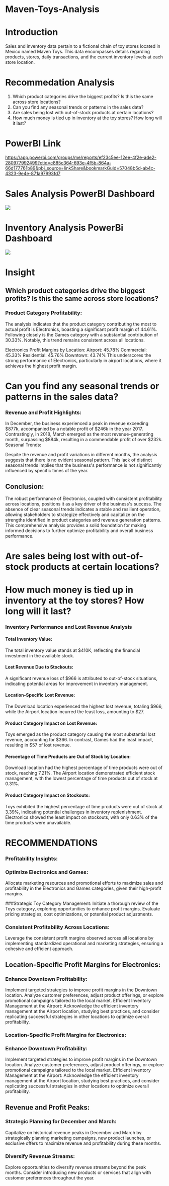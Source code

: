 # Maven-Toys-Analysis

# Introduction
Sales and inventory data pertain to a fictional chain of toy stores located in Mexico named Maven Toys. This data encompasses details regarding products, stores, daily transactions, and the current inventory levels at each store location.
# Recommedation Analysis

1. Which product categories drive the biggest profits? Is this the same across store locations?
2. Can you find any seasonal trends or patterns in the sales data?
3. Are sales being lost with out-of-stock products at certain locations?
4. How much money is tied up in inventory at the toy stores? How long will it last?

# PowerBI Link
https://app.powerbi.com/groups/me/reports/ef23c5ee-12ee-4f2e-ade2-280977992499?ctid=c885c364-693e-4f5b-864a-66d177761b89&pbi_source=linkShare&bookmarkGuid=57048b5d-ab4c-4323-9e4e-871a97993fd7

# Sales Analysis PowerBI Dashboard
![](maven_analysys/MavenToysSalesAnalysis.png)

# Inventory Analysis PowerBi Dashboard
![](maven_analysys/InventoryAnalysis.png)

# Insight

## Which product categories drive the biggest profits? Is this the same across store locations?
### Product Category Profitability:

The analysis indicates that the product category contributing the most to actual profit is Electronics, boasting a significant profit margin of 44.61%. Following closely is the Games category with a substantial contribution of 30.33%. Notably, this trend remains consistent across all locations.

Electronics Profit Margins by Location:
Airport: 45.78%
Commercial: 45.33%
Residential: 45.76%
Downtown: 43.74%
This underscores the strong performance of Electronics, particularly in airport locations, where it achieves the highest profit margin.

# Can you find any seasonal trends or patterns in the sales data?
### Revenue and Profit Highlights:

In December, the business experienced a peak in revenue exceeding $877k, accompanied by a notable profit of $246k in the year 2017.
Contrastingly, in 2018, March emerged as the most revenue-generating month, surpassing $884k, resulting in a commendable profit of over $232k.
Seasonal Trends:

Despite the revenue and profit variations in different months, the analysis suggests that there is no evident seasonal pattern. This lack of distinct seasonal trends implies that the business's performance is not significantly influenced by specific times of the year.

## Conclusion:

The robust performance of Electronics, coupled with consistent profitability across locations, positions it as a key driver of the business's success. The absence of clear seasonal trends indicates a stable and resilient operation, allowing stakeholders to strategize effectively and capitalize on the strengths identified in product categories and revenue generation patterns. This comprehensive analysis provides a solid foundation for making informed decisions to further optimize profitability and overall business performance.

# Are sales being lost with out-of-stock products at certain locations?
#  How much money is tied up in inventory at the toy stores? How long will it last?

### Inventory Performance and Lost Revenue Analysis

#### Total Inventory Value:
The total inventory value stands at $410K, reflecting the financial investment in the available stock.
#### Lost Revenue Due to Stockouts:
A significant revenue loss of $966 is attributed to out-of-stock situations, indicating potential areas for improvement in inventory management.
#### Location-Specific Lost Revenue:
The Download location experienced the highest lost revenue, totaling $966, while the Airport location incurred the least loss, amounting to $27.
#### Product Category Impact on Lost Revenue:
Toys emerged as the product category causing the most substantial lost revenue, accounting for $366. In contrast, Games had the least impact, resulting in $57 of lost revenue.
#### Percentage of Time Products are Out of Stock by Location:
Download location had the highest percentage of time products were out of stock, reaching 7.21%.
The Airport location demonstrated efficient stock management, with the lowest percentage of time products out of stock at 0.31%.
#### Product Category Impact on Stockouts:
Toys exhibited the highest percentage of time products were out of stock at 3.39%, indicating potential challenges in inventory replenishment.
Electronics showed the least impact on stockouts, with only 0.63% of the time products were unavailable.

# RECOMMENDATIONS
### Profitability Insights:

### Optimize Electronics and Games:
Allocate marketing resources and promotional efforts to maximize sales and profitability in the Electronics and Games categories, given their high-profit margins.

###Strategic Toy Category Management:
Initiate a thorough review of the Toys category, exploring opportunities to enhance profit margins. Evaluate pricing strategies, cost optimizations, or potential product adjustments.

### Consistent Profitability Across Locations:
Leverage the consistent profit margins observed across all locations by implementing standardized operational and marketing strategies, ensuring a cohesive and efficient approach.

## Location-Specific Profit Margins for Electronics:
### Enhance Downtown Profitability:
Implement targeted strategies to improve profit margins in the Downtown location. Analyze customer preferences, adjust product offerings, or explore promotional campaigns tailored to the local market.
Efficient Inventory Management at the Airport:
Acknowledge the efficient inventory management at the Airport location, studying best practices, and consider replicating successful strategies in other locations to optimize overall profitability.
### Location-Specific Profit Margins for Electronics:
### Enhance Downtown Profitability:
Implement targeted strategies to improve profit margins in the Downtown location. Analyze customer preferences, adjust product offerings, or explore promotional campaigns tailored to the local market.
Efficient Inventory Management at the Airport:
Acknowledge the efficient inventory management at the Airport location, studying best practices, and consider replicating successful strategies in other locations to optimize overall profitability.

## Revenue and Profit Peaks:
### Strategic Planning for December and March:
Capitalize on historical revenue peaks in December and March by strategically planning marketing campaigns, new product launches, or exclusive offers to maximize revenue and profitability during these months.
### Diversify Revenue Streams:
Explore opportunities to diversify revenue streams beyond the peak months. Consider introducing new products or services that align with customer preferences throughout the year.
